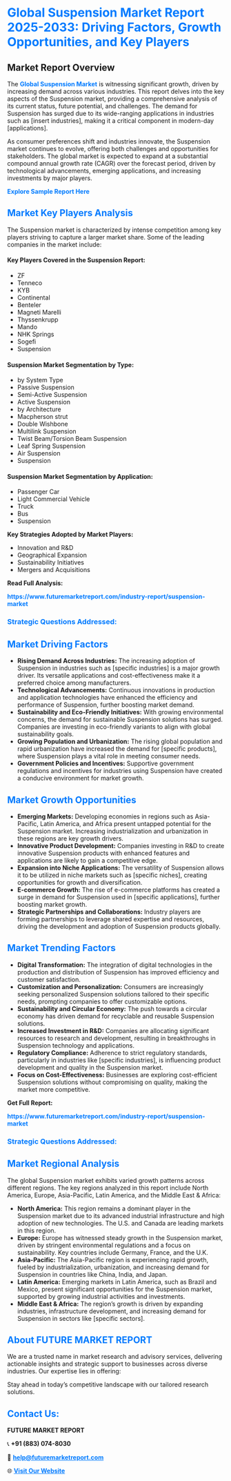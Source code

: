 <h1 style="color: #007BFF;">Global Suspension Market Report 2025-2033: Driving Factors, Growth Opportunities, and Key Players</h1>

<section id="overview">
<h2>Market Report Overview</h2>
<p>The <a href="https://www.futuremarketreport.com/industry-report/suspension-market" style="color: #007BFF; text-decoration: none;"><strong>Global Suspension Market</strong></a> is witnessing significant growth, driven by increasing demand across various industries. This report delves into the key aspects of the Suspension market, providing a comprehensive analysis of its current status, future potential, and challenges. The demand for Suspension has surged due to its wide-ranging applications in industries such as [insert industries], making it a critical component in modern-day [applications].</p>
<p>As consumer preferences shift and industries innovate, the Suspension market continues to evolve, offering both challenges and opportunities for stakeholders. The global market is expected to expand at a substantial compound annual growth rate (CAGR) over the forecast period, driven by technological advancements, emerging applications, and increasing investments by major players.</p>
</section>

<section id="overview">
<p><a href="https://www.futuremarketreport.com/request-sample/reportId=97612" style="color: #007BFF; text-decoration: none;"><strong>Explore Sample Report Here</strong></a></p>
</section>

<section id="key-players">
<h2 style="color: #007BFF;">Market Key Players Analysis</h2>
<p>The Suspension market is characterized by intense competition among key players striving to capture a larger market share. Some of the leading companies in the market include:</p>
<h4>Key Players Covered in the Suspension Report:</h4>
<ul><li>ZF</li><li>Tenneco</li><li>KYB</li><li>Continental</li><li>Benteler</li><li>Magneti Marelli</li><li>Thyssenkrupp</li><li>Mando</li><li>NHK Springs</li><li>Sogefi</li><li>Suspension</li></ul>
<h4>Suspension Market Segmentation by Type:</h4>
<ul><li>by System Type</li><li>Passive Suspension</li><li>Semi-Active Suspension</li><li>Active Suspension</li><li>by Architecture</li><li>Macpherson strut</li><li>Double Wishbone</li><li>Multilink Suspension</li><li>Twist Beam/Torsion Beam Suspension</li><li>Leaf Spring Suspension</li><li>Air Suspension</li><li>Suspension</li></ul>

<h4>Suspension Market Segmentation by Application:</h4>
<ul><li>Passenger Car</li><li>Light Commercial Vehicle</li><li>Truck</li><li>Bus</li><li>Suspension</li></ul>
<p><strong>Key Strategies Adopted by Market Players:</strong></p>
<ul>
<li>Innovation and R&D</li>
<li>Geographical Expansion</li>
<li>Sustainability Initiatives</li>
<li>Mergers and Acquisitions</li>
</ul>
</section>

<section>
<p><strong>Read Full Analysis: </strong></p><a href="https://www.futuremarketreport.com/industry-report/suspension-market" style="color: #007BFF; text-decoration: none;"><strong>https://www.futuremarketreport.com/industry-report/suspension-market</strong></a>
<h3 style="color: #007BFF;">Strategic Questions Addressed:</h3>
</section>

<section id="driving-factors">
<h2 style="color: #007BFF;">Market Driving Factors</h2>
<ul>
<li><strong>Rising Demand Across Industries:</strong> The increasing adoption of Suspension in industries such as [specific industries] is a major growth driver. Its versatile applications and cost-effectiveness make it a preferred choice among manufacturers.</li>
<li><strong>Technological Advancements:</strong> Continuous innovations in production and application technologies have enhanced the efficiency and performance of Suspension, further boosting market demand.</li>
<li><strong>Sustainability and Eco-Friendly Initiatives:</strong> With growing environmental concerns, the demand for sustainable Suspension solutions has surged. Companies are investing in eco-friendly variants to align with global sustainability goals.</li>
<li><strong>Growing Population and Urbanization:</strong> The rising global population and rapid urbanization have increased the demand for [specific products], where Suspension plays a vital role in meeting consumer needs.</li>
<li><strong>Government Policies and Incentives:</strong> Supportive government regulations and incentives for industries using Suspension have created a conducive environment for market growth.</li>
</ul>
</section>

<section id="growth-opportunities">
<h2 style="color: #007BFF;">Market Growth Opportunities</h2>
<ul>
<li><strong>Emerging Markets:</strong> Developing economies in regions such as Asia-Pacific, Latin America, and Africa present untapped potential for the Suspension market. Increasing industrialization and urbanization in these regions are key growth drivers.</li>
<li><strong>Innovative Product Development:</strong> Companies investing in R&D to create innovative Suspension products with enhanced features and applications are likely to gain a competitive edge.</li>
<li><strong>Expansion into Niche Applications:</strong> The versatility of Suspension allows it to be utilized in niche markets such as [specific niches], creating opportunities for growth and diversification.</li>
<li><strong>E-commerce Growth:</strong> The rise of e-commerce platforms has created a surge in demand for Suspension used in [specific applications], further boosting market growth.</li>
<li><strong>Strategic Partnerships and Collaborations:</strong> Industry players are forming partnerships to leverage shared expertise and resources, driving the development and adoption of Suspension products globally.</li>
</ul>
</section>

<section id="trending-factors">
<h2 style="color: #007BFF;">Market Trending Factors</h2>
<ul>
<li><strong>Digital Transformation:</strong> The integration of digital technologies in the production and distribution of Suspension has improved efficiency and customer satisfaction.</li>
<li><strong>Customization and Personalization:</strong> Consumers are increasingly seeking personalized Suspension solutions tailored to their specific needs, prompting companies to offer customizable options.</li>
<li><strong>Sustainability and Circular Economy:</strong> The push towards a circular economy has driven demand for recyclable and reusable Suspension solutions.</li>
<li><strong>Increased Investment in R&D:</strong> Companies are allocating significant resources to research and development, resulting in breakthroughs in Suspension technology and applications.</li>
<li><strong>Regulatory Compliance:</strong> Adherence to strict regulatory standards, particularly in industries like [specific industries], is influencing product development and quality in the Suspension market.</li>
<li><strong>Focus on Cost-Effectiveness:</strong> Businesses are exploring cost-efficient Suspension solutions without compromising on quality, making the market more competitive.</li>
</ul>
</section>

<section>
<p><strong>Get Full Report: </strong></p><a href="https://www.futuremarketreport.com/industry-report/suspension-market" style="color: #007BFF; text-decoration: none;"><strong>https://www.futuremarketreport.com/industry-report/suspension-market</strong></a>
<h3 style="color: #007BFF;">Strategic Questions Addressed:</h3>
</section>


<section id="regional-analysis">
<h2 style="color: #007BFF;">Market Regional Analysis</h2>
<p>The global Suspension market exhibits varied growth patterns across different regions. The key regions analyzed in this report include North America, Europe, Asia-Pacific, Latin America, and the Middle East & Africa:</p>
<ul>
<li><strong>North America:</strong> This region remains a dominant player in the Suspension market due to its advanced industrial infrastructure and high adoption of new technologies. The U.S. and Canada are leading markets in this region.</li>
<li><strong>Europe:</strong> Europe has witnessed steady growth in the Suspension market, driven by stringent environmental regulations and a focus on sustainability. Key countries include Germany, France, and the U.K.</li>
<li><strong>Asia-Pacific:</strong> The Asia-Pacific region is experiencing rapid growth, fueled by industrialization, urbanization, and increasing demand for Suspension in countries like China, India, and Japan.</li>
<li><strong>Latin America:</strong> Emerging markets in Latin America, such as Brazil and Mexico, present significant opportunities for the Suspension market, supported by growing industrial activities and investments.</li>
<li><strong>Middle East & Africa:</strong> The region’s growth is driven by expanding industries, infrastructure development, and increasing demand for Suspension in sectors like [specific sectors].</li>
</ul>
</section>

<footer>
<h2 style="color: #007BFF;">About FUTURE MARKET REPORT</h2>
<p>We are a trusted name in market research and advisory services, delivering actionable insights and strategic support to businesses across diverse industries. Our expertise lies in offering:</p>

<p>Stay ahead in today’s competitive landscape with our tailored research solutions.</p>

<h2 style="color: #007BFF;">Contact Us:</h2>
<p><strong>FUTURE MARKET REPORT</strong></p>
<p>📞 <strong>+91 (883) 074-8030</strong></p>
<p>📧 <strong><a href="mailto:help@futuremarketreport.com" style="color: #007BFF;">help@futuremarketreport.com</a></strong></p>
<p>🌐 <strong><a href="https://www.futuremarketreport.com/" style="color: #007BFF;">Visit Our Website</a></strong></p>
</footer>